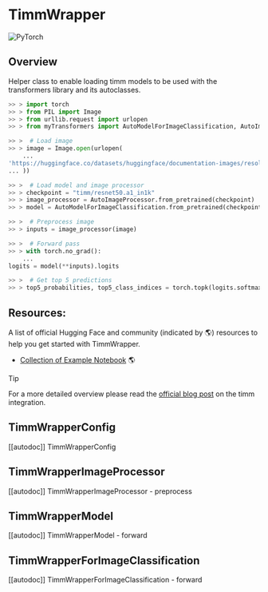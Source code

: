 <!--Copyright 2024 The HuggingFace Team. All rights reserved.

Licensed under the Apache License, Version 2.0 (the "License"); you may not use this file except in compliance with
the License. You may obtain a copy of the License at

http://www.apache.org/licenses/LICENSE-2.0

Unless required by applicable law or agreed to in writing, software distributed under the License is distributed on
an "AS IS" BASIS, WITHOUT WARRANTIES OR CONDITIONS OF ANY KIND, either express or implied. See the License for the
specific language governing permissions and limitations under the License.

⚠️ Note that this file is in Markdown but contain specific syntax for our doc-builder (similar to MDX) that may not be
rendered properly in your Markdown viewer.

-->

# TimmWrapper

<div class="flex flex-wrap space-x-1">
<img alt="PyTorch" src="https://img.shields.io/badge/PyTorch-DE3412?style=flat&logo=pytorch&logoColor=white">
</div>

## Overview

Helper class to enable loading timm models to be used with the transformers library and its autoclasses.

```python
>> > import torch
>> > from PIL import Image
>> > from urllib.request import urlopen
>> > from myTransformers import AutoModelForImageClassification, AutoImageProcessor

>> >  # Load image
>> > image = Image.open(urlopen(
    ...
'https://huggingface.co/datasets/huggingface/documentation-images/resolve/main/beignets-task-guide.png'
... ))

>> >  # Load model and image processor
>> > checkpoint = "timm/resnet50.a1_in1k"
>> > image_processor = AutoImageProcessor.from_pretrained(checkpoint)
>> > model = AutoModelForImageClassification.from_pretrained(checkpoint).eval()

>> >  # Preprocess image
>> > inputs = image_processor(image)

>> >  # Forward pass
>> > with torch.no_grad():
    ...
logits = model(**inputs).logits

>> >  # Get top 5 predictions
>> > top5_probabilities, top5_class_indices = torch.topk(logits.softmax(dim=1) * 100, k=5)
```

## Resources:

A list of official Hugging Face and community (indicated by 🌎) resources to help you get started with TimmWrapper.

<PipelineTag pipeline="image-classification"/>

- [Collection of Example Notebook](https://github.com/ariG23498/timm-wrapper-examples) 🌎

> [!TIP]
> For a more detailed overview please read the [official blog post](https://huggingface.co/blog/timm-transformers) on the timm integration.

## TimmWrapperConfig

[[autodoc]] TimmWrapperConfig

## TimmWrapperImageProcessor

[[autodoc]] TimmWrapperImageProcessor
    - preprocess

## TimmWrapperModel

[[autodoc]] TimmWrapperModel
    - forward

## TimmWrapperForImageClassification

[[autodoc]] TimmWrapperForImageClassification
    - forward
